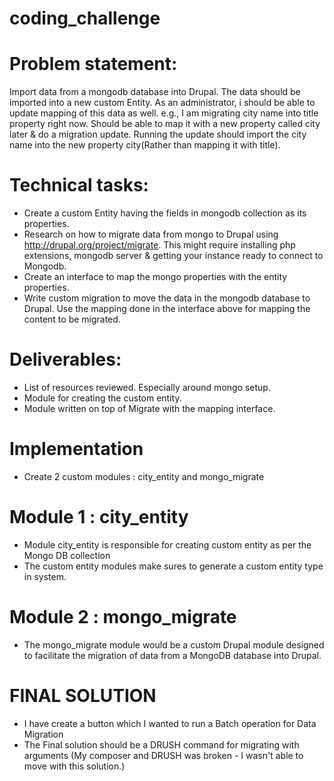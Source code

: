 # coding_challenge

# Problem statement:
Import data from a mongodb database into Drupal. The data should be imported into a new
custom Entity. As an administrator, i should be able to update mapping of this data as well.
e.g., I am migrating city name into title property right now. Should be able to map it with a new
property called city later & do a migration update. Running the update should import the city
name into the new property city(Rather than mapping it with title).

# Technical tasks:
- Create a custom Entity having the fields in mongodb collection as its properties.
- Research on how to migrate data from mongo to Drupal using
http://drupal.org/project/migrate. This might require installing php extensions, mongodb
server & getting your instance ready to connect to Mongodb.
- Create an interface to map the mongo properties with the entity properties.
- Write custom migration to move the data in the mongodb database to Drupal. Use the
mapping done in the interface above for mapping the content to be migrated.

# Deliverables:
- List of resources reviewed. Especially around mongo setup.
- Module for creating the custom entity.
- Module written on top of Migrate with the mapping interface.

# Implementation

- Create 2 custom modules : city_entity and mongo_migrate

# Module 1 : city_entity

- Module city_entity is responsible for creating custom entity as per the Mongo DB collection
- The custom entity modules make sures to generate a custom entity type in system.

# Module 2 : mongo_migrate
- The mongo_migrate module would be a custom Drupal module designed to facilitate the migration of data from a MongoDB database into Drupal.

# FINAL SOLUTION
- I have create a button which I wanted to run a Batch operation for Data Migration
- The Final solution should be a DRUSH command for migrating with arguments (My composer and DRUSH was broken - I wasn't able to move with this solution.)
